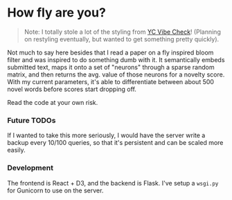 # How fly are you?

> Note: I totally stole a lot of the styling from [YC Vibe Check](https://github.com/thesephist/ycvibecheck)! (Planning on restyling eventually, but wanted to get something pretty quickly).

Not much to say here besides that I read a paper on a fly inspired bloom filter and was inspired to do something dumb with it. It semantically embeds submitted text, maps it onto a set of "neurons" through a sparse random matrix, and then returns the avg. value of those neurons for a novelty score. With my current parameters, it's able to differentiate between about 500 novel words before scores start dropping off.

Read the code at your own risk.

### Future TODOs

If I wanted to take this more seriously, I would have the server write a backup every 10/100 queries, so that it's persistent and can be scaled more easily. 

### Development

The frontend is React + D3, and the backend is Flask. I've setup a `wsgi.py` for Gunicorn to use on the server.